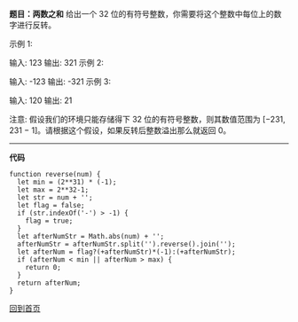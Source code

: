 **题目：两数之和** 
给出一个 32 位的有符号整数，你需要将这个整数中每位上的数字进行反转。

示例 1:

输入: 123
输出: 321
 示例 2:

输入: -123
输出: -321
示例 3:

输入: 120
输出: 21 

注意:
假设我们的环境只能存储得下 32 位的有符号整数，则其数值范围为 [−231,  231 − 1]。请根据这个假设，如果反转后整数溢出那么就返回 0。

***

**代码**
```
function reverse(num) {
  let min = (2**31) * (-1);
  let max = 2**32-1;
  let str = num + '';
  let flag = false;
  if (str.indexOf('-') > -1) {
    flag = true;
  }
  let afterNumStr = Math.abs(num) + '';
  afterNumStr = afterNumStr.split('').reverse().join('');
  let afterNum = flag?(+afterNumStr)*(-1):(+afterNumStr);
  if (afterNum < min || afterNum > max) {
    return 0;
  }
  return afterNum;
}
```
[回到首页](https://github.com/tfeng-use/algorithm-js/blob/master/README.md)
